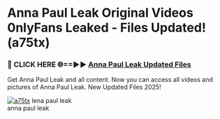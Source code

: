 # Anna Paul Leak Original Videos 0nlyFans Leaked - Files Updated! (a75tx)

<h3>🔴 CLICK HERE 🌐==►► <a href="https://tinyurl.com/2jnfzry5" rel="nofollow">Anna Paul Leak Updated Files</a></h3>

Get Anna Paul Leak and all content. Now you can access all videos and pictures of Anna Paul Leak. New Updated Files 2025!

[![a75tx](https://i.imgur.com/GyGTBgg.gif)](https://tinyurl.com/2jnfzry5)
lena paul leak<br>
anna paul leak